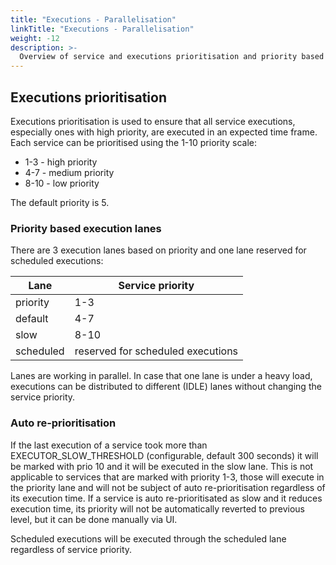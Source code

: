```yaml
---
title: "Executions - Parallelisation"
linkTitle: "Executions - Parallelisation"
weight: -12
description: >-  
  Overview of service and executions prioritisation and priority based execution lanes.
---
```


## Executions prioritisation

Executions prioritisation is used to ensure that all service executions, especially ones with high priority, are executed in an expected time frame. Each service can be prioritised using the 1-10 priority scale:

- 1-3 - high priority
- 4-7 - medium priority
- 8-10 - low priority

The default priority is 5.

### Priority based execution lanes

There are 3 execution lanes based on priority and one lane reserved for scheduled executions:

| Lane      | Service priority                  |
| --------- | --------------------------------- |
| priority  | 1-3                               |
| default   | 4-7                               |
| slow      | 8-10                              |
| scheduled | reserved for scheduled executions |

Lanes are working in parallel. In case that one lane is under a heavy load, executions can be distributed to different (IDLE) lanes without changing the service priority.

### Auto re-prioritisation

If the last execution of a service took more than EXECUTOR_SLOW_THRESHOLD (configurable, default 300 seconds) it will be marked with prio 10 and it will be executed in the slow lane. This is not applicable to services that are marked with priority 1-3, those will execute in the priority lane and will not be subject of auto re-prioritisation regardless of its execution time. If a service is auto re-prioritisated as slow and it reduces execution time, its priority will not be automatically reverted to previous level, but it can be done manually via UI.

Scheduled executions will be executed through the scheduled lane regardless of service priority.

